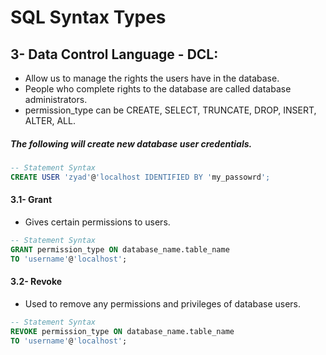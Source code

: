 # SQL Syntax Types
## 3- Data Control Language - DCL:
- Allow us to manage the rights the users have in the database.
- People who complete rights to the database are called database administrators.
- permission_type can be CREATE, SELECT, TRUNCATE, DROP, INSERT, ALTER, ALL.
##### The following will create new database user credentials.
~~~ sql
-- Statement Syntax
CREATE USER 'zyad'@'localhost IDENTIFIED BY 'my_passowrd';
~~~

#### 3.1- Grant
- Gives certain permissions to users.
~~~ sql
-- Statement Syntax
GRANT permission_type ON database_name.table_name 
TO 'username'@'localhost';
~~~
#### 3.2- Revoke
- Used to remove any permissions and privileges of database users.
~~~ sql
-- Statement Syntax
REVOKE permission_type ON database_name.table_name 
TO 'username'@'localhost';
~~~